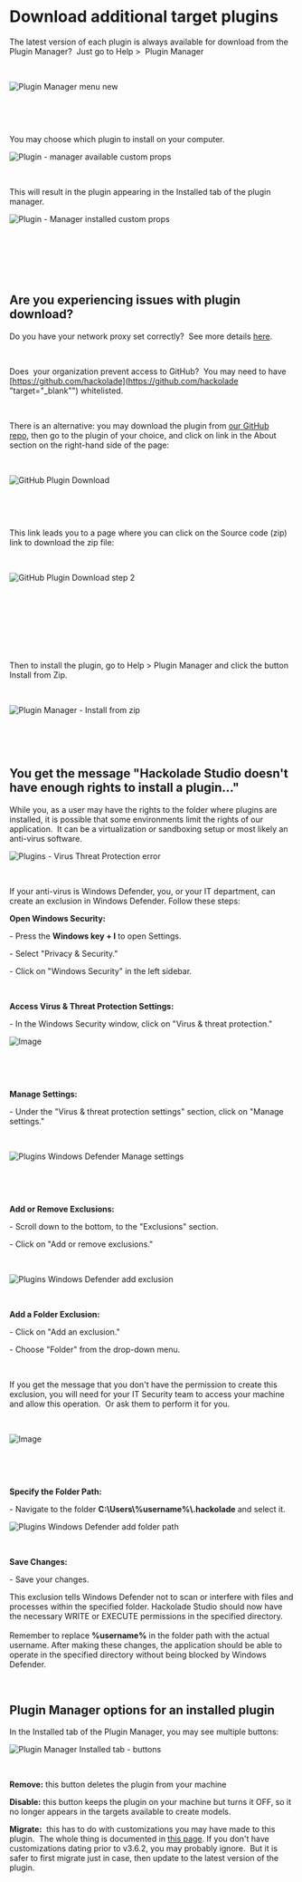 # Download additional target plugins

The latest version of each plugin is always available for download from the Plugin Manager?&nbsp; Just go to Help \>&nbsp; Plugin Manager

&nbsp;

![Plugin Manager menu new](<lib/Plugin%20Manager%20menu%20new.png>)

&nbsp;

&nbsp;

You may choose which plugin to install on your computer.

![Plugin - manager available custom props](<lib/Plugin%20-%20manager%20available%20custom%20props.png>)

&nbsp;

This will result in the plugin appearing in the Installed tab of the plugin manager.

![Plugin - Manager installed custom props](<lib/Plugin%20-%20Manager%20installed%20custom%20props.png>)

&nbsp;

&nbsp;

&nbsp;

## Are you experiencing issues with plugin download?

Do you have your network proxy set correctly?&nbsp; See more details [here](<Networkproxy.md>).

&nbsp;

Does&nbsp; your organization prevent access to GitHub?&nbsp; You may need to have [https://github.com/hackolade](<https://github.com/hackolade> "target=\"\_blank\"") whitelisted.

&nbsp;

There is an alternative: you may download the plugin from [our GitHub repo](<https://github.com/hackolade> "target=\"\_blank\""), then go to the plugin of your choice, and click on link in the About section on the right-hand side of the page:

&nbsp;

![GitHub Plugin Download](<lib/GitHub%20Plugin%20Download.png>)

&nbsp;

&nbsp;

This link leads you to a page where you can click on the Source code (zip) link to download the zip file:

&nbsp;

![GitHub Plugin Download step 2](<lib/GitHub%20Plugin%20Download%20step%202.png>)

&nbsp;

&nbsp;

​

&nbsp;

Then to install the plugin, go to Help \> Plugin Manager and click the button Install from Zip.

&nbsp;

![Plugin Manager - Install from zip](<lib/Plugin%20Manager%20-%20Install%20from%20zip.png>)

&nbsp;

&nbsp;

## You get the message "Hackolade Studio doesn't have enough rights to install a plugin..."

While you, as a user may have the rights to the folder where plugins are installed, it is possible that some environments limit the rights of our application.&nbsp; It can be a virtualization or sandboxing setup or most likely an anti-virus software. &nbsp;

![Plugins - Virus Threat Protection error](<lib/Plugins%20-%20Virus%20Threat%20Protection%20error.png>)

&nbsp;

If your anti-virus is Windows Defender, you, or your IT department, can create an exclusion in Windows Defender. Follow these steps:

**Open Windows Security:**

\- Press the **Windows key + I** to open Settings.

\- Select "Privacy \& Security."

\- Click on "Windows Security" in the left sidebar.

&nbsp;

**Access Virus \& Threat Protection Settings:**

\- In the Windows Security window, click on "Virus \& threat protection."

![Image](<lib/Plugins%20-%20Virus%20Threat%20Protection.png>)

&nbsp;

&nbsp;

**Manage Settings:**

\- Under the "Virus \& threat protection settings" section, click on "Manage settings."

&nbsp;

![Plugins Windows Defender Manage settings](<lib/Plugins%20Windows%20Defender%20Manage%20settings.png>)

&nbsp;

&nbsp;

**Add or Remove Exclusions:**

\- Scroll down to the bottom, to the "Exclusions" section.

\- Click on "Add or remove exclusions."

&nbsp;

![Plugins Windows Defender add exclusion](<lib/Plugins%20Windows%20Defender%20add%20exclusion.png>)

&nbsp;

**Add a Folder Exclusion:**

\- Click on "Add an exclusion."

\- Choose "Folder" from the drop-down menu.

&nbsp;

If you get the message that you don't have the permission to create this exclusion, you will need for your IT Security team to access your machine and allow this operation.&nbsp; Or ask them to perform it for you.

&nbsp;

![Image](<lib/Plugins%20-%20Windows%20Defender%20no%20permission.png>)

&nbsp;

&nbsp;

**Specify the Folder Path:**

\- Navigate to the folder **C:\\Users\\%username%\\.hackolade** and select it.

![Plugins Windows Defender add folder path](<lib/Plugins%20Windows%20Defender%20add%20folder%20path.png>)

&nbsp;

**Save Changes:**

\- Save your changes.

This exclusion tells Windows Defender not to scan or interfere with files and processes within the specified folder. Hackolade Studio should now have the necessary WRITE or EXECUTE permissions in the specified directory.\
\
Remember to replace **%username%** in the folder path with the actual username. After making these changes, the application should be able to operate in the specified directory without being blocked by Windows Defender.

&nbsp;

## Plugin Manager options for an installed plugin

In the Installed tab of the Plugin Manager, you may see multiple buttons:

![Plugin Manager Installed tab - buttons](<lib/Plugin%20Manager%20Installed%20tab%20-%20buttons.png>)

&nbsp;

**Remove:** this button deletes the plugin from your machine

**Disable:** this button keeps the plugin on your machine but turns it OFF, so it no longer appears in the targets available to create models.

**Migrate:**  this has to do with customizations you may have made to this plugin.  The whole thing is documented in [this page](<Migrationtoenhancedcustompropert.md>). If you don't have customizations dating prior to v3.6.2, you may probably ignore.  But it is safer to first migrate just in case, then update to the latest version of the plugin.

&nbsp;

